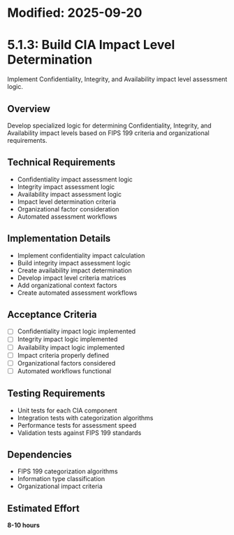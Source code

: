 # Modified: 2025-09-20

# 5.1.3: Build CIA Impact Level Determination

Implement Confidentiality, Integrity, and Availability impact level assessment logic.

## Overview
Develop specialized logic for determining Confidentiality, Integrity, and Availability impact levels based on FIPS 199 criteria and organizational requirements.

## Technical Requirements
- Confidentiality impact assessment logic
- Integrity impact assessment logic
- Availability impact assessment logic
- Impact level determination criteria
- Organizational factor consideration
- Automated assessment workflows

## Implementation Details
- Implement confidentiality impact calculation
- Build integrity impact assessment logic
- Create availability impact determination
- Develop impact level criteria matrices
- Add organizational context factors
- Create automated assessment workflows

## Acceptance Criteria
- [ ] Confidentiality impact logic implemented
- [ ] Integrity impact logic implemented
- [ ] Availability impact logic implemented
- [ ] Impact criteria properly defined
- [ ] Organizational factors considered
- [ ] Automated workflows functional

## Testing Requirements
- Unit tests for each CIA component
- Integration tests with categorization algorithms
- Performance tests for assessment speed
- Validation tests against FIPS 199 standards

## Dependencies
- FIPS 199 categorization algorithms
- Information type classification
- Organizational impact criteria

## Estimated Effort
**8-10 hours**
